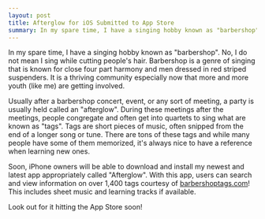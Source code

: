 ```yaml
---
layout: post
title: Afterglow for iOS Submitted to App Store
summary: In my spare time, I have a singing hobby known as "barbershop".  No, I do not mean I sing while cutting people's hair.  Barbershop is a genre of singing that is known for close four part harmony and men dressed in red striped suspenders.  It is a thriving community especially now that more and more youth (like me) are getting involved.
---
```

In my spare time, I have a singing hobby known as "barbershop".  No, I do not mean I sing while cutting people's hair.  Barbershop is a genre of singing that is known for close four part harmony and men dressed in red striped suspenders.  It is a thriving community especially now that more and more youth (like me) are getting involved.

Usually after a barbershop concert, event, or any sort of meeting, a party is usually held called an "afterglow".  During these meetings after the meetings, people congregate and often get into quartets to sing what are known as "tags".  Tags are short pieces of music, often snipped from the end of a longer song or tune.  There are tons of these tags and while many people have some of them memorized, it's always nice to have a reference when learning new ones.

Soon, iPhone owners will be able to download and install my newest and latest app appropriately called "Afterglow".  With this app, users can search and view information on over 1,400 tags courtesy of [barbershoptags.com](http://barbershoptags.com)!  This includes sheet music and learning tracks if available.

Look out for it hitting the App Store soon!